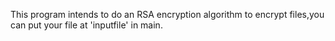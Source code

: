 This program intends to do an RSA encryption algorithm to encrypt files,you can put your file at 'inputfile' in main.
